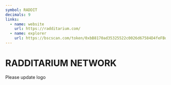 ```yaml
---
symbol: RADDIT
decimals: 9
links:
  - name: website
    url: https://radditarium.com/
  - name: explorer
    url: https://bscscan.com/token/0xbB8170ad35325522c0026d67584D4feFBd08b750
---
```


# RADDITARIUM NETWORK

Please update logo
